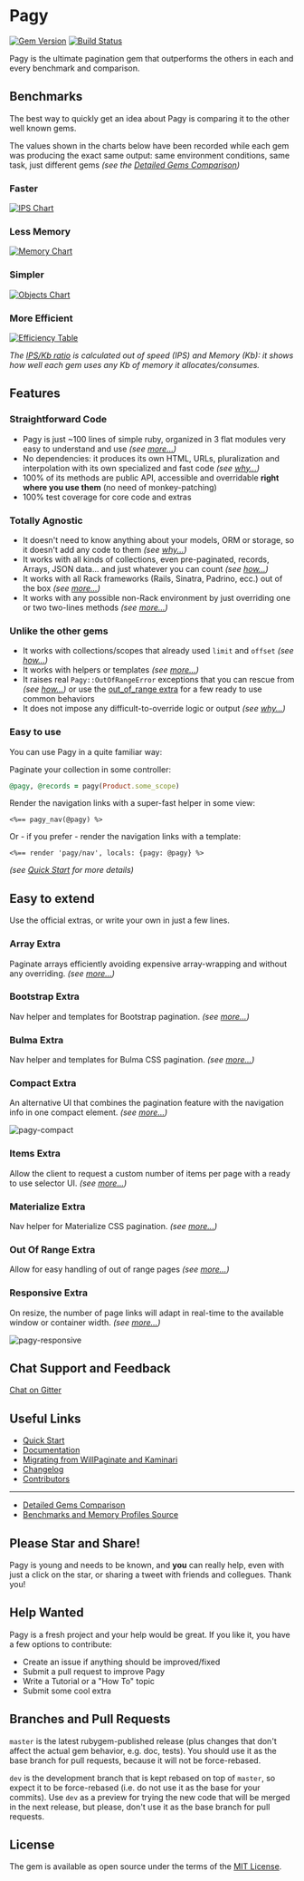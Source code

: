 # Pagy

[![Gem Version](https://badge.fury.io/rb/pagy.svg)](https://badge.fury.io/rb/pagy) [![Build Status](https://travis-ci.org/ddnexus/pagy.svg?branch=master)](https://travis-ci.org/ddnexus/pagy)

Pagy is the ultimate pagination gem that outperforms the others in each and every benchmark and comparison.

## Benchmarks

The best way to quickly get an idea about Pagy is comparing it to the other well known gems.

The values shown in the charts below have been recorded while each gem was producing the exact same output: same environment conditions, same task, just different gems _(see the [Detailed Gems Comparison](http://ddnexus.github.io/pagination-comparison/gems.html))_

### Faster

[![IPS Chart](docs/assets/images/ips-chart.png)](https://ddnexus.github.io/pagination-comparison/gems.html#ips-benchmark)

### Less Memory

[![Memory Chart](docs/assets/images/memory-chart.png)](https://ddnexus.github.io/pagination-comparison/gems.html#memory-profile)

### Simpler

[![Objects Chart](docs/assets/images/objects-chart.png)](https://ddnexus.github.io/pagination-comparison/gems.html#memory-profile)

### More Efficient

[![Efficiency Table](docs/assets/images/efficiency-table.png)](https://ddnexus.github.io/pagination-comparison/gems.html#efficiency-ratio)

_The [IPS/Kb ratio](http://ddnexus.github.io/pagination-comparison/gems.html#efficiency-ratio) is calculated out of speed (IPS) and Memory (Kb): it shows how well each gem uses any Kb of memory it allocates/consumes._

## Features

### Straightforward Code

- Pagy is just ~100 lines of simple ruby, organized in 3 flat modules very easy to understand and use _(see [more...](https://ddnexus.github.io/pagy/api))_
- No dependencies: it produces its own HTML, URLs, pluralization and interpolation with its own specialized and fast code _(see [why...](https://ddnexus.github.io/pagy/index#specialized-code-instead-of-generic-helpers))_
- 100% of its methods are public API, accessible and overridable **right where you use them** (no need of monkey-patching)
- 100% test coverage for core code and extras

### Totally Agnostic

- It doesn't need to know anything about your models, ORM or storage, so it doesn't add any code to them _(see [why...](https://ddnexus.github.io/pagy/index#stay-away-from-the-models))_
- It works with all kinds of collections, even pre-paginated, records, Arrays, JSON data... and just whatever you can count _(see [how...](https://ddnexus.github.io/pagy/how-to#paginate-any-collection))_
- It works with all Rack frameworks (Rails, Sinatra, Padrino, ecc.) out of the box _(see [more...](https://ddnexus.github.io/pagy/how-to#environment-assumptions))_
- It works with any possible non-Rack environment by just overriding one or two two-lines methods _(see [more...](https://ddnexus.github.io/pagy/how-to#environment-assumptions))_

### Unlike the other gems

- It works with collections/scopes that already used `limit` and `offset` _(see [how...](https://ddnexus.github.io/pagy/how-to#paginate-a-pre-offsetted-and-pre-limited-collection))_
- It works with helpers or templates _(see [more...](https://ddnexus.github.io/pagy/how-to#using-templates))_
- It raises real `Pagy::OutOfRangeError` exceptions that you can rescue from _(see [how...](https://ddnexus.github.io/pagy/how-to#handling-pagyoutofrangeerror-exception))_ or use the [out_of_range extra](http://ddnexus.github.io/pagy/extras/out_of_range) for a few ready to use common behaviors
- It does not impose any difficult-to-override logic or output _(see [why...](https://ddnexus.github.io/pagy/index#really-easy-to-customize))_

### Easy to use

You can use Pagy in a quite familiar way:

Paginate your collection in some controller:

```ruby
@pagy, @records = pagy(Product.some_scope)
```

Render the navigation links with a super-fast helper in some view:

```erb
<%== pagy_nav(@pagy) %>
```

Or - if you prefer - render the navigation links with a template:

```erb
<%== render 'pagy/nav', locals: {pagy: @pagy} %>
```

_(see [Quick Start](https://ddnexus.github.io/pagy/how-to#quick-start) for more details)_

## Easy to extend

Use the official extras, or write your own in just a few lines.

### Array Extra

Paginate arrays efficiently avoiding expensive array-wrapping and without any overriding. _(see [more...](http://ddnexus.github.io/pagy/extras/array))_

### Bootstrap Extra

Nav helper and templates for Bootstrap pagination. _(see [more...](http://ddnexus.github.io/pagy/extras/bootstrap))_

### Bulma Extra

Nav helper and templates for Bulma CSS pagination. _(see [more...](http://ddnexus.github.io/pagy/extras/bulma))_

### Compact Extra

An alternative UI that combines the pagination feature with the navigation info in one compact element. _(see [more...](http://ddnexus.github.io/pagy/extras/compact))_

![pagy-compact](docs/assets/images/pagy-compact-w.png)

### Items Extra

Allow the client to request a custom number of items per page with a ready to use selector UI. _(see [more...](http://ddnexus.github.io/pagy/extras/items))_

### Materialize Extra

Nav helper for Materialize CSS pagination. _(see [more...](http://ddnexus.github.io/pagy/extras/materialize))_

### Out Of Range Extra

Allow for easy handling of out of range pages _(see [more...](http://ddnexus.github.io/pagy/extras/out_of_range))_

### Responsive Extra

On resize, the number of page links will adapt in real-time to the available window or container width. _(see [more...](http://ddnexus.github.io/pagy/extras/responsive))_

![pagy-responsive](docs/assets/images/pagy-responsive-w.png)

## Chat Support and Feedback

[Chat on Gitter](https://gitter.im/ruby-pagy/Lobby)

## Useful Links

- [Quick Start](https://ddnexus.github.io/pagy/how-to#quick-start)
- [Documentation](https://ddnexus.github.io/pagy/index)
- [Migrating from WillPaginate and Kaminari](https://ddnexus.github.io/pagy/migration-tips)
- [Changelog](https://github.com/ddnexus/pagy/blob/master/CHANGELOG.md)
- [Contributors](https://github.com/ddnexus/pagy/graphs/contributors)
---
- [Detailed Gems Comparison](https://ddnexus.github.io/pagination-comparison/gems.html)
- [Benchmarks and Memory Profiles Source](http://github.com/ddnexus/pagination-comparison)

## Please Star and Share!

Pagy is young and needs to be known, and **you** can really help, even with just a click on the star, or sharing a tweet with friends and collegues. Thank you!

## Help Wanted

Pagy is a fresh project and your help would be great. If you like it, you have a few options to contribute:

- Create an issue if anything should be improved/fixed
- Submit a pull request to improve Pagy
- Write a Tutorial or a "How To" topic
- Submit some cool extra

## Branches and Pull Requests

`master` is the latest rubygem-published release (plus changes that don't affect the actual gem behavior, e.g. doc, tests). You should use it as the base branch for pull requests, because it will not be force-rebased.

`dev` is the development branch that is kept rebased on top of `master`, so expect it to be force-rebased (i.e. do not use it as the base for your commits). Use `dev` as a preview for trying the new code that will be merged in the next release, but please, don't use it as the base branch for pull requests.

## License

The gem is available as open source under the terms of the [MIT License](https://opensource.org/licenses/MIT).
